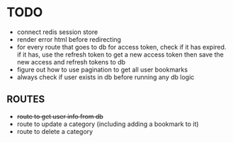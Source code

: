 # TODO

- connect redis session store
- render error html before redirecting
- for every route that goes to db for access token, check if it has expired.
  if it has, use the refresh token to get a new access token
  then save the new access and refresh tokens to db
- figure out how to use pagination to get all user bookmarks
- always check if user exists in db before running any db logic

## ROUTES

- ~~route to get user info from db~~
- route to update a category (including adding a bookmark to it)
- route to delete a category
